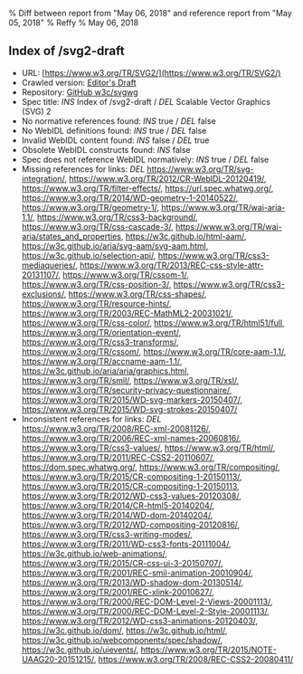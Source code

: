% Diff between report from "May 06, 2018" and reference report from "May 05, 2018"
% Reffy
% May 06, 2018

## Index of /svg2-draft

- URL: [https://www.w3.org/TR/SVG2/](https://www.w3.org/TR/SVG2/)
- Crawled version: [Editor's Draft](https://svgwg.org/svg2-draft/)
- Repository: [GitHub w3c/svgwg](https://github.com/w3c/svgwg)
- Spec title: *INS* Index of /svg2-draft / *DEL* Scalable Vector Graphics (SVG) 2
- No normative references found: *INS* true / *DEL* false
- No WebIDL definitions found: *INS* true / *DEL* false
- Invalid WebIDL content found: *INS* false / *DEL* true
- Obsolete WebIDL constructs found: *INS* false
- Spec does not reference WebIDL normatively: *INS* true / *DEL* false
- Missing references for links: *DEL* https://www.w3.org/TR/svg-integration/, https://www.w3.org/TR/2012/CR-WebIDL-20120419/, https://www.w3.org/TR/filter-effects/, https://url.spec.whatwg.org/, https://www.w3.org/TR/2014/WD-geometry-1-20140522/, https://www.w3.org/TR/geometry-1/, https://www.w3.org/TR/wai-aria-1.1/, https://www.w3.org/TR/css3-background/, https://www.w3.org/TR/css-cascade-3/, https://www.w3.org/TR/wai-aria/states_and_properties, https://w3c.github.io/html-aam/, https://w3c.github.io/aria/svg-aam/svg-aam.html, https://w3c.github.io/selection-api/, https://www.w3.org/TR/css3-mediaqueries/, https://www.w3.org/TR/2013/REC-css-style-attr-20131107/, https://www.w3.org/TR/cssom-1/, https://www.w3.org/TR/css-position-3/, https://www.w3.org/TR/css3-exclusions/, https://www.w3.org/TR/css-shapes/, https://www.w3.org/TR/resource-hints/, https://www.w3.org/TR/2003/REC-MathML2-20031021/, https://www.w3.org/TR/css-color/, https://www.w3.org/TR/html51/full, https://www.w3.org/TR/orientation-event/, https://www.w3.org/TR/css3-transforms/, https://www.w3.org/TR/cssom/, https://www.w3.org/TR/core-aam-1.1/, https://www.w3.org/TR/accname-aam-1.1/, https://w3c.github.io/aria/aria/graphics.html, https://www.w3.org/TR/smil/, https://www.w3.org/TR/xsl/, https://www.w3.org/TR/security-privacy-questionnaire/, https://www.w3.org/TR/2015/WD-svg-markers-20150407/, https://www.w3.org/TR/2015/WD-svg-strokes-20150407/
- Inconsistent references for links: *DEL* https://www.w3.org/TR/2008/REC-xml-20081126/, https://www.w3.org/TR/2006/REC-xml-names-20060816/, https://www.w3.org/TR/css3-values/, https://www.w3.org/TR/html/, https://www.w3.org/TR/2011/REC-CSS2-20110607/, https://dom.spec.whatwg.org/, https://www.w3.org/TR/compositing/, https://www.w3.org/TR/2015/CR-compositing-1-20150113/, https://www.w3.org/TR/2015/CR-compositing-1-20150113, https://www.w3.org/TR/2012/WD-css3-values-20120308/, https://www.w3.org/TR/2014/CR-html5-20140204/, https://www.w3.org/TR/2014/WD-dom-20140204/, https://www.w3.org/TR/2012/WD-compositing-20120816/, https://www.w3.org/TR/css3-writing-modes/, https://www.w3.org/TR/2011/WD-css3-fonts-20111004/, https://w3c.github.io/web-animations/, https://www.w3.org/TR/2015/CR-css-ui-3-20150707/, https://www.w3.org/TR/2001/REC-smil-animation-20010904/, https://www.w3.org/TR/2013/WD-shadow-dom-20130514/, https://www.w3.org/TR/2001/REC-xlink-20010627/, https://www.w3.org/TR/2000/REC-DOM-Level-2-Views-20001113/, https://www.w3.org/TR/2000/REC-DOM-Level-2-Style-20001113/, https://www.w3.org/TR/2012/WD-css3-animations-20120403/, https://w3c.github.io/dom/, https://w3c.github.io/html/, https://w3c.github.io/webcomponents/spec/shadow/, https://w3c.github.io/uievents/, https://www.w3.org/TR/2015/NOTE-UAAG20-20151215/, https://www.w3.org/TR/2008/REC-CSS2-20080411/


